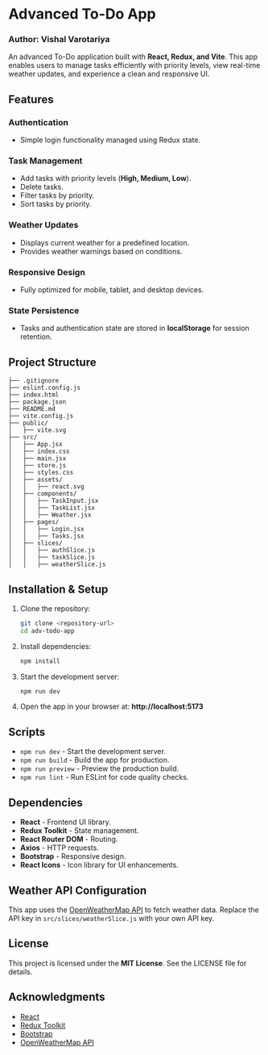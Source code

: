 # Advanced To-Do App
### Author: Vishal Varotariya
An advanced To-Do application built with **React, Redux, and Vite**. This app enables users to manage tasks efficiently with priority levels, view real-time weather updates, and experience a clean and responsive UI.

## Features

### Authentication
- Simple login functionality managed using Redux state.

### Task Management
- Add tasks with priority levels (**High, Medium, Low**).
- Delete tasks.
- Filter tasks by priority.
- Sort tasks by priority.

### Weather Updates
- Displays current weather for a predefined location.
- Provides weather warnings based on conditions.

### Responsive Design
- Fully optimized for mobile, tablet, and desktop devices.

### State Persistence
- Tasks and authentication state are stored in **localStorage** for session retention.

## Project Structure

```
├── .gitignore
├── eslint.config.js
├── index.html
├── package.json
├── README.md
├── vite.config.js
├── public/
│   ├── vite.svg
├── src/
│   ├── App.jsx
│   ├── index.css
│   ├── main.jsx
│   ├── store.js
│   ├── styles.css
│   ├── assets/
│   │   ├── react.svg
│   ├── components/
│   │   ├── TaskInput.jsx
│   │   ├── TaskList.jsx
│   │   ├── Weather.jsx
│   ├── pages/
│   │   ├── Login.jsx
│   │   ├── Tasks.jsx
│   ├── slices/
│   │   ├── authSlice.js
│   │   ├── taskSlice.js
│   │   ├── weatherSlice.js
```

## Installation & Setup

1. Clone the repository:
   ```sh
   git clone <repository-url>
   cd adv-todo-app
   ```

2. Install dependencies:
   ```sh
   npm install
   ```

3. Start the development server:
   ```sh
   npm run dev
   ```

4. Open the app in your browser at: **http://localhost:5173**

## Scripts

- `npm run dev` - Start the development server.
- `npm run build` - Build the app for production.
- `npm run preview` - Preview the production build.
- `npm run lint` - Run ESLint for code quality checks.

## Dependencies

- **React** - Frontend UI library.
- **Redux Toolkit** - State management.
- **React Router DOM** - Routing.
- **Axios** - HTTP requests.
- **Bootstrap** - Responsive design.
- **React Icons** - Icon library for UI enhancements.

## Weather API Configuration

This app uses the [OpenWeatherMap API](https://openweathermap.org/) to fetch weather data.
Replace the API key in `src/slices/weatherSlice.js` with your own API key.

## License

This project is licensed under the **MIT License**. See the LICENSE file for details.

## Acknowledgments

- [React](https://reactjs.org/)
- [Redux Toolkit](https://redux-toolkit.js.org/)
- [Bootstrap](https://getbootstrap.com/)
- [OpenWeatherMap API](https://openweathermap.org/)
